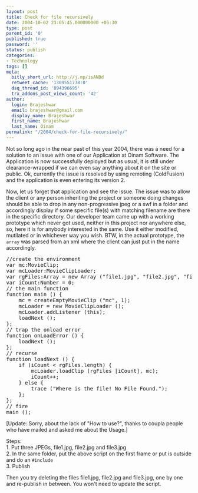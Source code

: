 ```yaml
---
layout: post
title: Check for file recursively
date: 2004-10-02 23:05:45.000000000 +05:30
type: post
parent_id: '0'
published: true
password: ''
status: publish
categories:
- Technology
tags: []
meta:
  bitly_short_url: http://j.mp/isANBd
  retweet_cache: '1309551778:0'
  dsq_thread_id: '894396695'
  trx_addons_post_views_count: '42'
author:
  login: Brajeshwar
  email: brajeshwar@gmail.com
  display_name: Brajeshwar
  first_name: Brajeshwar
  last_name: Oinam
permalink: "/2004/check-for-file-recursively/"
---
```

<p>Not so long ago in the near past of this year 2004, there was a need for a solution to an issue with one of our Application at Oinam Software. The Application is now successfully deployed but as usual, it is still under clearance-wrapped if we can even say anything about it on the site or public. Ok, currently the issue is resolved by using remoting (ColdFusion) and the application is even entering its version 2.</p>
<p>Now, let us forget that application and see the issue. The issue was to allow the client or any person inheriting the project or someone doing changes should be able to drop in any non-progressive jpeg or a swf in a folder and accordingly display if some specific file(s) with matching filename are there in the specific directory. Our developer team came up with a working prototype which never got used, neither in this project nor anywhere else, so, here it is for anybody interested in the same. Use it either modified, mutilated or in whichever way you wish. BTW, in the actual prototype, the <code>array</code> was parsed from an xml where the client can just put in the name accordingly.</p>
<pre>//create the environment
var mc:MovieClip;
var mcLoader:MovieClipLoader;
var rgFiles:Array = new Array ("file1.jpg", "file2.jpg", "file3.jpg");
var iCount:Number = 0;
// the main function
function main () {
	mc = createEmptyMovieClip ("mc", 1);
	mcLoader = new MovieClipLoader ();
	mcLoader.addListener (this);
	loadNext ();
};
// trap the onload error
function onLoadError () {
	loadNext ();
};
// recurse
function loadNext () {
	if (iCount < rgFiles.length) {
		mcLoader.loadClip (rgFiles [iCount], mc);
		iCount++;		
	} else {
		trace ("Where is the file! No File Found.");
	};
};
// fire
main ();
</pre>
<p>[Update: Sorry, about the lack of "How to use?", thanks to coupla people who have mailed and asked me about the Usage.]</p>
<p>Steps:<br />
1. Put three JPEGs, file1.jpg, file2.jpg and file3.jpg<br />
2. In the same folder, put the above script on the first frame or put is outside and do an <code>#include</code><br />
3. Publish</p>
<p>Then you try deleting the files file1.jpg, file2.jpg and file3.jpg, one by one and re-publish in between. You won't need to update the script.</p>
